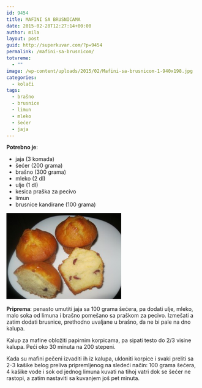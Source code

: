 ```yaml
---
id: 9454
title: MAFINI SA BRUSNICAMA
date: 2015-02-28T12:27:14+00:00
author: mila
layout: post
guid: http://superkuvar.com/?p=9454
permalink: /mafini-sa-brusnicom/
totvreme:
  - ""
image: /wp-content/uploads/2015/02/Mafini-sa-brusnicom-1-940x198.jpg
categories:
  - kolači
tags:
  - brašno
  - brusnice
  - limun
  - mleko
  - šećer
  - jaja
---
```

**Potrebno je**:

  * jaja (3 komada)
  * šećer (200 grama)
  * brašno (300 grama)
  * mleko (2 dl)
  * ulje (1 dl)
  * kesica praška za pecivo
  * limun
  * brusnice kandirane (100 grama)

[<img class="alignnone size-medium wp-image-9456" src="/wp-content/uploads/2015/02/Mafini-sa-brusnicom-1-300x225.jpg" alt="Mafini sa brusnicom (1)" width="300" height="225" />](/wp-content/uploads/2015/02/Mafini-sa-brusnicom-1.jpg)

**Priprema**: penasto umutiti jaja sa 100 grama šećera, pa dodati ulje, mleko, malo soka od limuna i brašno pomešano sa praškom za pecivo. Izmešati a zatim dodati brusnice, prethodno uvaljane u brašno, da ne bi pale na dno kalupa.

Kalup za mafine obložiti papirnim korpicama, pa sipati testo do 2/3 visine kalupa. Peći oko 30 minuta na 200 stepeni.

Kada su mafini pečeni izvaditi ih iz kalupa, ukloniti korpice i svaki preliti sa 2-3 kašike belog preliva pripremljenog na sledeći način: 100 grama šećera, 4 kašike vode i sok od jednog limuna kuvati na tihoj vatri dok se šećer ne rastopi, a zatim nastaviti sa kuvanjem još pet minuta.